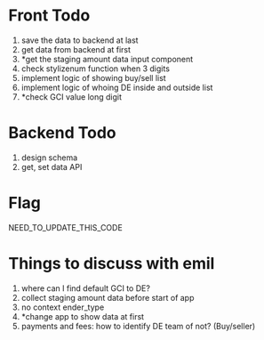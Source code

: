 # Front Todo
1. save the data to backend at last
2. get data from backend at first
3. *get the staging amount data input component
4. check stylizenum function when 3 digits
5. implement logic of showing buy/sell list
6. implement logic of whoing DE inside and outside list
7. *check GCI value long digit

# Backend Todo
1. design schema
2. get, set data API

# Flag
NEED_TO_UPDATE_THIS_CODE

# Things to discuss with emil
1. where can I find default GCI to DE?
2. collect staging amount data before start of app
3. no context ender_type
4. *change app to show data at first
5. payments and fees: how to identify DE team of not? (Buy/seller)

